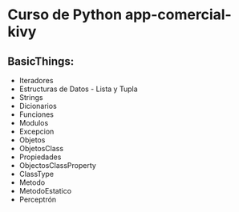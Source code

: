 # Curso de Python app-comercial-kivy
## BasicThings:
  - Iteradores
  - Estructuras de Datos - Lista y Tupla
  - Strings
  - Dicionarios
  - Funciones
  - Modulos
  - Excepcion
  - Objetos
  - ObjetosClass
  - Propiedades
  - ObjectosClassProperty
  - ClassType
  - Metodo
  - MetodoEstatico
  - Perceptrón
